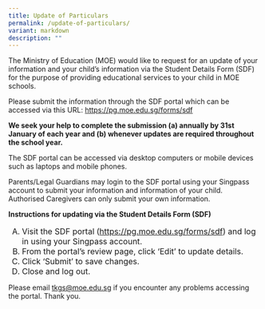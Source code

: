 ```yaml
---
title: Update of Particulars
permalink: /update-of-particulars/
variant: markdown
description: ""
---
```

<p>The Ministry of Education (MOE) would like to request for an update of your information and your child’s information via the Student Details Form (SDF) for the purpose of providing educational services to your child in MOE schools.</p>

<p>Please submit the information through the SDF portal which can be accessed via this URL: <a href="https://pg.moe.edu.sg/forms/sdf">https://pg.moe.edu.sg/forms/sdf</a></p> 

<p><b>We seek your help to complete the submission (a) annually by 31st January of each year and (b) whenever updates are required throughout the school year.</b></p>

<p>The SDF portal can be accessed via desktop computers or mobile devices such as laptops and mobile phones.</p>

<p>Parents/Legal Guardians may login to the SDF portal using your Singpass account to submit your information and information of your child. Authorised Caregivers can only submit your own information.</p>

<p><strong>Instructions for updating via the Student Details Form (SDF)</strong></p>
<ol style="font-size: 16px; margin-bottom: 10px;" type="A">
    <li>Visit the SDF portal (<a href="https://pg.moe.edu.sg/forms/sdf">https://pg.moe.edu.sg/forms/sdf</a>) and log in using your Singpass account.</li>
    <li>From the portal’s review page, click ‘Edit’ to update details.</li>
    <li>Click ‘Submit’ to save changes.</li>
    <li>Close and log out.</li>
</ol>
<p>Please email <a href="mailto:tkgs@moe.edu.sg">tkgs@moe.edu.sg</a> if you encounter any problems accessing the portal. Thank you.</p>